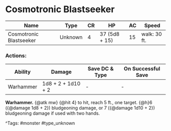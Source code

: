 # Cosmotronic Blastseeker

| Name | Type | CR | HP | AC | Speed |
|------|------|----|----|----|-------|
| Cosmotronic Blastseeker | Unknown | 4 | 37 (5d8 + 15) | 15 | walk: 30 ft. |

### Actions:

| Ability | Damage | Save DC & Type | On Successful Save |
|---------|--------|----------------|--------------------|
| Warhammer | 1d8 + 2 + 1d10 + 2 | - | - |


**Warhammer.** {@atk mw} {@hit 4} to hit, reach 5 ft., one target. {@h}6 ({@damage 1d8 + 2}) bludgeoning damage, or 7 ({@damage 1d10 + 2}) bludgeoning damage if used with two hands.

^Tags: #monster #type_unknown